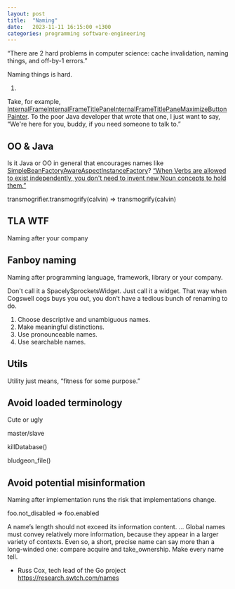 ```yaml
---
layout: post
title:  "Naming"
date:   2023-11-11 16:15:00 +1300
categories: programming software-engineering
---
```


“There are 2 hard problems in computer science: cache invalidation, naming things, and off-by-1 errors.”

Naming things is hard.

1. 






Take, for example, [InternalFrameInternalFrameTitlePaneInternalFrameTitlePaneMaximizeButtonPainter][6]. To the poor Java developer that wrote that one, I just want to say, “We're here for you, buddy, if you need someone to talk to.”

## OO & Java

Is it Java or OO in general that encourages names like [SimpleBeanFactoryAwareAspectInstanceFactory][5]? [“When Verbs are allowed to exist independently, you don't need to invent new Noun concepts to hold them.”][7]

transmogrifier.transmogrify(calvin) => transmogrify(calvin)


## TLA WTF

Naming after your company


## Fanboy naming

Naming after programming language, framework, library or your company.


Don't call it a SpacelySprocketsWidget. Just call it a widget. That way when Cogswell cogs buys you out, you don't have a tedious bunch of renaming to do.



1. Choose descriptive and unambiguous names.
2. Make meaningful distinctions.
3. Use pronounceable names.
4. Use searchable names.


## Utils

Utility just means, “fitness for some purpose.” 


## Avoid loaded terminology

Cute or ugly

master/slave

killDatabase()

bludgeon_file()



## Avoid potential misinformation

Naming after implementation runs the risk that implementations change.

foo.not_disabled => foo.enabled


A name’s length should not exceed its information content. … Global names must convey relatively more information, because they appear in a larger variety of contexts. Even so, a short, precise name can say more than a long-winded one: compare acquire and take_ownership. Make every name tell.
- Russ Cox, tech lead of the Go project
https://research.swtch.com/names


[5]: https://docs.spring.io/spring-framework/docs/current/javadoc-api/org/springframework/aop/config/SimpleBeanFactoryAwareAspectInstanceFactory.html
[6]: https://github.com/zxlooong/jdk16045/blob/master/com/sun/java/swing/plaf/nimbus/InternalFrameInternalFrameTitlePaneInternalFrameTitlePaneMaximizeButtonPainter.java
[7]: http://steve-yegge.blogspot.com/2006/03/execution-in-kingdom-of-nouns.html
